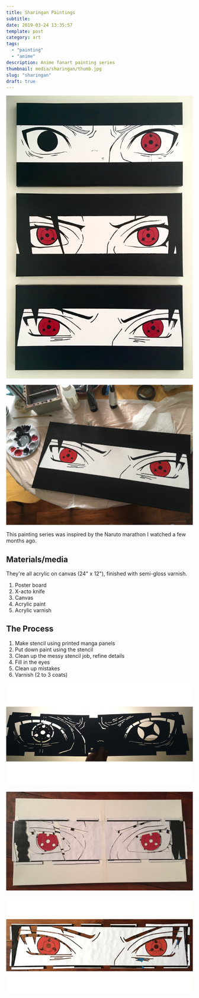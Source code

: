 ```yaml
---
title: Sharingan Paintings
subtitle:
date: 2019-03-24 13:35:57
template: post
category: art
tags:
  - "painting"
  - "anime"
description: Anime fanart painting series
thumbnail: media/sharingan/thumb.jpg
slug: "sharingan"
draft: true
---
```


![Sharingan paintings (Kakashi, Itachi, Sasuke)](./full.jpg)

![Work in progress](./sasuke-table.jpg)

This painting series was inspired by the Naruto marathon I watched a few months ago.

## Materials/media

They're all acrylic on canvas (24" x 12"), finished with semi-gloss varnish.

1. Poster board
1. X-acto knife
1. Canvas
1. Acrylic paint
1. Acrylic varnish

## The Process

1. Make stencil using printed manga panels
1. Put down paint using the stencil
1. Clean up the messy stencil job, refine details
1. Fill in the eyes
1. Clean up mistakes
1. Varnish (2 to 3 coats)

![Kakashi (process)](./kakashi-process.gif)

![Itachi (process)](./itachi-process-2.gif)

![Sasuke (process)](./sasuke-process.gif)
